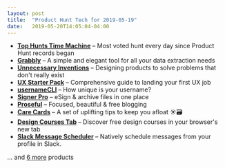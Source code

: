 ```yaml
---
layout: post
title:  "Product Hunt Tech for 2019-05-19"
date:   2019-05-20T14:05:04-04:00
---
```


* **[Top Hunts Time Machine](https://www.producthunt.com/posts/top-hunts-time-machine?utm_campaign=producthunt-api&utm_medium=api&utm_source=Application%3A+Daily+Digest+RSS+%28ID%3A+3202%29)** – Most voted hunt every day since Product Hunt records began
* **[Grabbly](https://www.producthunt.com/posts/grabbly?utm_campaign=producthunt-api&utm_medium=api&utm_source=Application%3A+Daily+Digest+RSS+%28ID%3A+3202%29)** – A simple and elegant tool for all your data extraction needs
* **[Unnecessary Inventions](https://www.producthunt.com/posts/unnecessary-inventions?utm_campaign=producthunt-api&utm_medium=api&utm_source=Application%3A+Daily+Digest+RSS+%28ID%3A+3202%29)** – Designing products to solve problems that don't really exist
* **[UX Starter Pack](https://www.producthunt.com/posts/ux-starter-pack?utm_campaign=producthunt-api&utm_medium=api&utm_source=Application%3A+Daily+Digest+RSS+%28ID%3A+3202%29)** – Comprehensive guide to landing your first UX job
* **[usernameCLI](https://www.producthunt.com/posts/usernamecli?utm_campaign=producthunt-api&utm_medium=api&utm_source=Application%3A+Daily+Digest+RSS+%28ID%3A+3202%29)** – How unique is your username?
* **[Signer Pro](https://www.producthunt.com/posts/signer-pro?utm_campaign=producthunt-api&utm_medium=api&utm_source=Application%3A+Daily+Digest+RSS+%28ID%3A+3202%29)** – eSign & archive files in one place
* **[Proseful](https://www.producthunt.com/posts/proseful?utm_campaign=producthunt-api&utm_medium=api&utm_source=Application%3A+Daily+Digest+RSS+%28ID%3A+3202%29)** – Focused, beautiful & free blogging
* **[Care Cards](https://www.producthunt.com/posts/care-cards?utm_campaign=producthunt-api&utm_medium=api&utm_source=Application%3A+Daily+Digest+RSS+%28ID%3A+3202%29)** – A set of uplifting tips to keep you afloat ☀️🗃️
* **[Design Courses Tab](https://www.producthunt.com/posts/design-courses-tab?utm_campaign=producthunt-api&utm_medium=api&utm_source=Application%3A+Daily+Digest+RSS+%28ID%3A+3202%29)** – Discover free design courses in your browser's new tab
* **[Slack Message Scheduler](https://www.producthunt.com/posts/slack-message-scheduler?utm_campaign=producthunt-api&utm_medium=api&utm_source=Application%3A+Daily+Digest+RSS+%28ID%3A+3202%29)** – Natively schedule messages from your profile in Slack.

… and [6 more](https://www.producthunt.com/tech) products